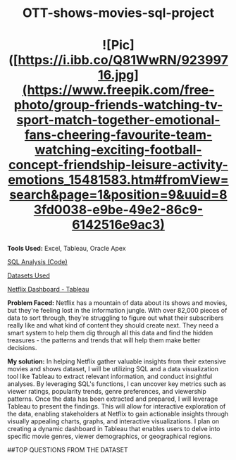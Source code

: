 # <p align="center">OTT-shows-movies-sql-project</p>
# <p align="center">![Pic]([https://i.ibb.co/Q81WwRN/92399716.jpg](https://www.freepik.com/free-photo/group-friends-watching-tv-sport-match-together-emotional-fans-cheering-favourite-team-watching-exciting-football-concept-friendship-leisure-activity-emotions_15481583.htm#fromView=search&page=1&position=9&uuid=83fd0038-e9be-49e2-86c9-6142516e9ac3)</p>


**Tools Used:** Excel, Tableau, Oracle Apex

[SQL Analysis (Code)](url)

[Datasets Used](https://www.kaggle.com/datasets/victorsoeiro/netflix-tv-shows-and-movies?select=titles.csv)

[Netflix Dashboard - Tableau]([https://public.tableau.com/app/profile/sharif.athar/viz/NetflixShowsMoviesDashboard/Dashboard1](https://public.tableau.com/app/profile/sparsh.batra/viz/NETFLIXDASHBOARD_17219918222970/NETFLIX))



**Problem Faced:** Netflix has a mountain of data about its shows and movies, but they're feeling lost in the information jungle. With over 82,000 pieces of data to sort through, they're struggling to figure out what their subscribers really like and what kind of content they should create next. They need a smart system to help them dig through all this data and find the hidden treasures - the patterns and trends that will help them make better decisions.

**My solution:** In helping Netflix gather valuable insights from their extensive movies and shows dataset, I will be utilizing SQL and a data visualization tool like Tableau to extract relevant information, and conduct insightful analyses. By leveraging SQL's functions, I can uncover key metrics such as viewer ratings, popularity trends, genre preferences, and viewership patterns. Once the data has been extracted and prepared, I will leverage Tableau to present the findings. This will allow for interactive exploration of the data, enabling stakeholders at Netflix to gain actionable insights through visually appealing charts, graphs, and interactive visualizations. I plan on creating a dynamic dashboard in Tableau that enables users to delve into specific movie genres, viewer demographics, or geographical regions.




##TOP QUESTIONS FROM THE DATASET
